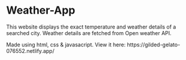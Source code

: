 # Weather-App
<p>This website displays the exact temperature and weather details of a searched city. Weather details are fetched from Open weather API.</p>
<p>Made using html, css & javasacript. View it here: https://gilded-gelato-076552.netlify.app/</p>
